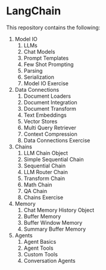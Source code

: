 # LangChain

This repository contains the following:
1. Model IO 
   1. LLMs
   2. Chat Models
   3. Prompt Templates
   4. Few Shot Prompting
   5. Parsing
   6. Serialization
   7. Model IO Exercise
2. Data Connections
   1. Document Loaders
   2. Document Integration
   3. Document Transform
   4. Text Embeddings
   5. Vector Stores
   6. Multi Query Retriever
   7. Context Compression
   8. Data Connections Exercise
3. Chains
   1. LLM Chain Object
   2. Simple Sequential Chain
   3. Sequential Chain
   4. LLM Router Chain
   5. Transform Chain
   6. Math Chain
   7. QA Chain
   8. Chains Exercise
4. Memory
   1. Chat Memory History Object
   2. Buffer Memory
   3. Buffer Window Memory
   4. Summary Buffer Memory
5. Agents
   1. Agent Basics
   2. Agent Tools
   3. Custom Tools
   4. Conversation Agents